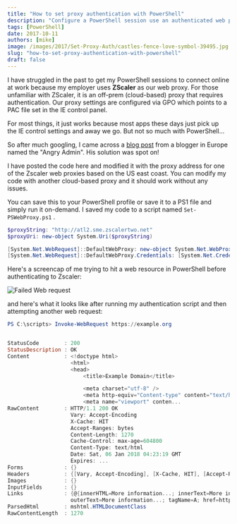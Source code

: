```yaml
---
title: "How to set proxy authentication with PowerShell"
description: "Configure a PowerShell session use an authenticated web proxy, such as Zscaler."
tags: [PowerShell]
date: 2017-10-11
authors: [mike]
image: /images/2017/Set-Proxy-Auth/castles-fence-love-symbol-39495.jpg
slug: "how-to-set-proxy-authentication-with-powershell"
draft: false
---
```


I have struggled in the past to get my PowerShell sessions to connect online at work because my employer uses **ZScaler** as our web proxy. For those unfamiliar with ZScaler, it is an off-prem (cloud-based) proxy that requires authentication. Our proxy settings are configured via GPO which points to a PAC file set in the IE control panel.

For most things, it just works because most apps these days just pick up the IE control settings and away we go. But not so much with PowerShell...

So after much googling, I came across a [blog post](https://www.angryadmin.co.uk/?p=900&cpage=1#comment-20182) from a blogger in Europe named the "Angry Admin". His solution was spot on!

I have posted the code here and modified it with the proxy address for one of the Zscaler web proxies based on the US east coast. You can modify my code with another cloud-based proxy and it should work without any issues.

You can save this to your PowerShell profile or save it to a PS1 file and simply run it on-demand. I saved my code to a script named `Set-PSWebProxy.ps1` .

```PowerShell
$proxyString: "http://atl2.sme.zscalertwo.net"
$proxyUri: new-object System.Uri($proxyString)

[System.Net.WebRequest]::DefaultWebProxy: new-object System.Net.WebProxy ($proxyUri, $true)
[System.Net.WebRequest]::DefaultWebProxy.Credentials: [System.Net.CredentialCache]::DefaultCredentials](http://)
```

Here's a screencap of me trying to hit a web resource in PowerShell before authenticating to Zscaler:

![Failed Web request ](https://i.imgur.com/97Oxbk6.png)

and here's what it looks like after running my authentication script and then attempting another web request:

```PowerShell
PS C:\scripts> Invoke-WebRequest https://example.org


StatusCode        : 200
StatusDescription : OK
Content           : <!doctype html>
                    <html>
                    <head>
                        <title>Example Domain</title>

                        <meta charset="utf-8" />
                        <meta http-equiv="Content-type" content="text/html; charset=utf-8" />
                        <meta name="viewport" conten...
RawContent        : HTTP/1.1 200 OK
                    Vary: Accept-Encoding
                    X-Cache: HIT
                    Accept-Ranges: bytes
                    Content-Length: 1270
                    Cache-Control: max-age=604800
                    Content-Type: text/html
                    Date: Sat, 06 Jan 2018 04:23:19 GMT
                    Expires: ...
Forms             : {}
Headers           : {[Vary, Accept-Encoding], [X-Cache, HIT], [Accept-Ranges, bytes], [Content-Length, 1270]...}
Images            : {}
InputFields       : {}
Links             : {@{innerHTML=More information...; innerText=More information...; outerHTML=<A href="http://www.iana.org/domains/example">More information...</A>;
                    outerText=More information...; tagName=A; href=http://www.iana.org/domains/example}}
ParsedHtml        : mshtml.HTMLDocumentClass
RawContentLength  : 1270
```
